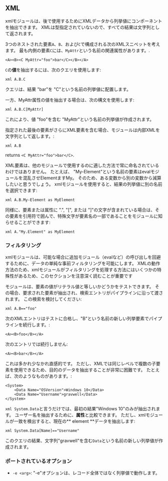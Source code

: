## XML

xmlモジュールは、後で使用するためにXMLデータから列挙値にコンポーネントを抽出できます。  XMLは型指定されていないので、すべての結果は文字列として返されます。

3つのネストされた要素`A`、`B`、および`C`で構成される次のXMLスニペットを考えます。  最も内側の要素`C`には、`MyAttr`という名前の関連属性があります。.

```
<A><B><C MyAttr="foo">bar</C></B></A>
```

`C`の**値**を抽出するには、次のクエリを使用します:

```
xml A.B.C
```

クエリは、結果 "bar"を "C"という名前の列挙値に配置します。

一方、MyAttr属性の値を抽出する場合は、次の構文を使用します:

```
xml A.B.C[MyAttr]
```

これにより、値 "foo"を含む "MyAttr"という名前の列挙値が作成されます。

指定された最後の要素がさらにXML要素を含む場合、モジュールは内部XMLを文字列として返します。:

```
xml A.B
```

returns ```<C MyAttr="foo">bar</C>```.

XML要素は、他のモジュールで使用するのに適した方法で常に命名されているわけではありません。  たとえば、 "My-Element"という名前の要素はevalモジュールを混乱させElementますMy。  そのため、ある変数から別の変数から減算したいと思うでしょう。  xmlモジュールを使用すると、結果の列挙値に別の名前を選択できます:

```
xml A.B.My-Element as MyElement
```

同様に、要素または属性に ".", "[", または "]"の文字が含まれている場合は、その要素を引用符で囲んで、特殊文字が要素名の一部であることをモジュールに知らせることができます:

```
xml A."My.Element" as MyElement
```

### フィルタリング

xmlモジュールは、可能な場合に追加モジュール（evalなど）の呼び出しを回避するために、データの単純な事前フィルタリングを可能にします。  XMLの動作方法のため、xmlモジュールがフィルタリングを処理する方法にはいくつかの特殊性があるため、このセクションを注意深く読むことが重要です

モジュールは、要素の値がリテラル値と等しいかどうかをテストできます。 その場合、要求された要素が抽出され、検索エントリがパイプラインに沿って渡されます。 この検索を検討してください:

```
xml A.B=="foo"
```

次のXMLエントリはテストに合格し、"B"という名前の新しい列挙要素でパイプラインを続行します。:

```
<A><B>foo</B></A>
```

次のエントリでは続行しません:

```
<A><B>bar</B></A>
```

これは多かれ少なかれ直感的です。  ただし、XMLでは同じレベルで複数の子要素を使用できるため、目的のデータを抽出することが非常に困難です。  たとえば、次のようなものがあります。:

```
<System>
	<Data Name="OSVersion">Windows 10</Data>
	<Data Name="Username">gravwell</Data>
</System>
```

`xml System.Data`と言うだけでは、最初の結果"Windows 10"のみが抽出されます。  ユーザー名を抽出するために、**属性**と比較できます。  ただし、xmlモジュールが一致を検出すると、現在の** element **データを抽出します:

```
xml System.Data[Name]=="Username"
```

このクエリの結果、文字列"gravwell"を含む`Data`という名前の新しい列挙値が作成されます。


### ポートされているオプション

* `-e <arg>`: "-e"オプションは、レコード全体ではなく列挙値で動作します。